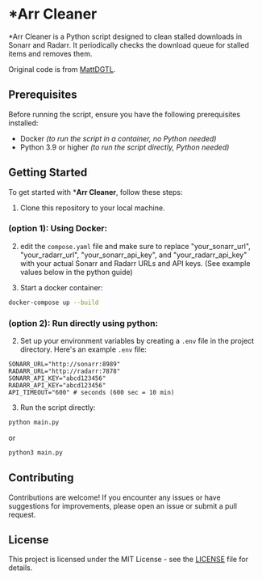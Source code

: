 # *Arr Cleaner

*Arr Cleaner is a Python script designed to clean stalled downloads in Sonarr and Radarr. 
It periodically checks the download queue for stalled items and removes them.

Original code is from [MattDGTL](https://github.com/MattDGTL/sonarr-radarr-queue-cleaner).

## Prerequisites

Before running the script, ensure you have the following prerequisites installed:

- Docker *(to run the script in a container, no Python needed)*
- Python 3.9 or higher *(to run the script directly, Python needed)*

## Getting Started

To get started with ***Arr Cleaner**, follow these steps:

1. Clone this repository to your local machine.

### (option 1): Using Docker:

2. edit the `compose.yaml` file and make sure to replace "your_sonarr_url", "your_radarr_url", "your_sonarr_api_key", and "your_radarr_api_key" with your actual Sonarr and Radarr URLs and API keys. (See example values below in the python guide)

3. Start a docker container:

```sh
docker-compose up --build
```

### (option 2): Run directly using python:

2. Set up your environment variables by creating a `.env` file in the project directory. Here's an example `.env` file:

```env
SONARR_URL="http://sonarr:8989"
RADARR_URL="http://radarr:7878"
SONARR_API_KEY="abcd123456"
RADARR_API_KEY="abcd123456"
API_TIMEOUT="600" # seconds (600 sec = 10 min)
```

3. Run the script directly:
```sh
python main.py
```

or

```sh
python3 main.py
```

## Contributing

Contributions are welcome! If you encounter any issues or have suggestions for improvements, please open an issue or submit a pull request.

## License

This project is licensed under the MIT License - see the [LICENSE](LICENSE) file for details.
